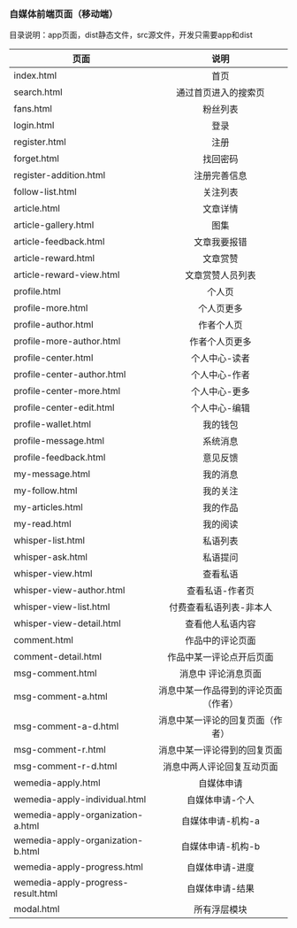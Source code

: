 ### 自媒体前端页面（移动端）

目录说明：app页面，dist静态文件，src源文件，开发只需要app和dist

|页面|说明| 
|-------------|:-------------:| 
|index.html|首页| 
|search.html|通过首页进入的搜索页| 
|fans.html|粉丝列表|
|login.html|登录|
|register.html|注册|
|forget.html|找回密码|
|register-addition.html|注册完善信息|
|follow-list.html|关注列表|
|article.html|文章详情| 
|article-gallery.html|图集| 
|article-feedback.html|文章我要报错| 
|article-reward.html|文章赏赞|  
|article-reward-view.html|文章赏赞人员列表|
|profile.html|个人页|
|profile-more.html|个人页更多|
|profile-author.html|作者个人页|
|profile-more-author.html|作者个人页更多|
|profile-center.html|个人中心-读者|
|profile-center-author.html|个人中心-作者|
|profile-center-more.html|个人中心-更多|
|profile-center-edit.html|个人中心-编辑|
|profile-wallet.html|我的钱包|
|profile-message.html|系统消息|
|profile-feedback.html|意见反馈|
|my-message.html|我的消息|
|my-follow.html|我的关注|
|my-articles.html|我的作品|
|my-read.html|我的阅读|
|whisper-list.html|私语列表|
|whisper-ask.html|私语提问|
|whisper-view.html|查看私语|
|whisper-view-author.html|查看私语-作者页|
|whisper-view-list.html|付费查看私语列表-非本人|
|whisper-view-detail.html|查看他人私语内容|
|comment.html|作品中的评论页面| 
|comment-detail.html|作品中某一评论点开后页面| 
|msg-comment.html|消息中 评论消息页面| 
|msg-comment-a.html|消息中某一作品得到的评论页面（作者）| 
|msg-comment-a-d.html|消息中某一评论的回复页面（作者）| 
|msg-comment-r.html|消息中某一评论得到的回复页面| 
|msg-comment-r-d.html|消息中两人评论回复互动页面| 
|wemedia-apply.html|自媒体申请|
|wemedia-apply-individual.html|自媒体申请-个人|
|wemedia-apply-organization-a.html|自媒体申请-机构-a|
|wemedia-apply-organization-b.html|自媒体申请-机构-b|
|wemedia-apply-progress.html|自媒体申请-进度|
|wemedia-apply-progress-result.html|自媒体申请-结果|
|modal.html|所有浮层模块|












